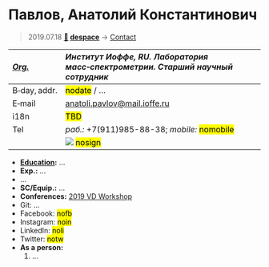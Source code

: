 # Павлов, Анатолий Константинович
> 2019.07.18 **[🚀](../index/index.md) [despace](index.md)** → [Contact](contact.md)

|*[Org.](contact.md)*|*Институт Иоффе, RU. Лаборатория масс‑спектрометрии. Старший научный сотрудник*|
|:--|:--|
|B‑day, addr.| <mark>nodate</mark> / … |
|E‑mail| <anatoli.pavlov@mail.ioffe.ru> |
|i18n| <mark>TBD</mark> |
|Tel|*раб.:* +7(911)985-88-38; *mobile:* <mark>nomobile</mark> |
|| [![](f/contact/p/pavlov_001_photo_thumb.jpg)](f/contact/p/pavlov_001_photo.jpg) <mark>nosign</mark> |

   - **[Education](edu.md):** …
   - **Exp.:** …
   - …
   - **SC/Equip.:** …
   - **Conferences:** [2019 VD Workshop](vdws2019.md)
   - Git: …
   - Facebook: <mark>nofb</mark>
   - Instagram: <mark>noin</mark>
   - LinkedIn: <mark>noli</mark>
   - Twitter: <mark>notw</mark>
   - **As a person:**
      1. …
